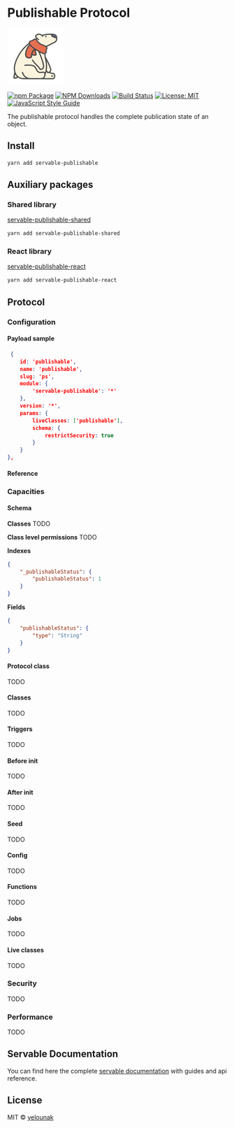 # Publishable Protocol

![logo](/static/img/polar-bear-4.png)

[![npm Package](https://img.shields.io/npm/v/servable-publishable.svg?style=flat-square)](https://www.npmjs.org/package/servable-publishable)
[![NPM Downloads](https://img.shields.io/npm/dm/servable-publishable.svg)](https://npmjs.org/package/servable-publishable)
[![Build Status](https://github.com/yelounak/servable-publishable/actions/workflows/release.yml/badge.svg)](https://github.com/yelounak/servable-publishable/actions/tests.yml)
[![License: MIT](https://img.shields.io/badge/License-MIT-yellow.svg)](https://opensource.org/licenses/MIT)
[![JavaScript Style Guide](https://img.shields.io/badge/code_style-standard-brightgreen.svg)](https://standardjs.com)

The publishable protocol handles the complete publication state of an object.

## Install
```bash
yarn add servable-publishable
```

## Auxiliary packages

### Shared library
[servable-publishable-shared](https://github.com/yelounak/servable-publishable-shared)
```bash
yarn add servable-publishable-shared
```

### React library
[servable-publishable-react](https://github.com/yelounak/servable-publishable-react)
```bash
yarn add servable-publishable-react
```

## Protocol
### Configuration
#### Payload sample
```json
 {
    id: 'publishable',
    name: 'publishable',
    slug: 'ps',
    module: {
        'servable-publishable': '*'
    },
    version: '*',
    params: {
        liveClasses: ['publishable'],
        schema: {
            restrictSecurity: true
        }
    }
},
```
#### Reference


### Capacities
#### Schema
**Classes**
TODO

**Class level permissions**
TODO

**Indexes**
```json
{
    "_publishableStatus": {
        "publishableStatus": 1
    }
}
```

**Fields**
```json
{
    "publishableStatus": {
        "type": "String"
    }
}
```

#### Protocol class
TODO
#### Classes
TODO
#### Triggers
TODO
#### Before init
TODO
#### After init
TODO
#### Seed
TODO
#### Config
TODO
#### Functions
TODO
#### Jobs
TODO
#### Live classes
TODO

### Security
TODO

### Performance
TODO

## Servable Documentation
You can find here the complete [servable documentation](https://documentation.servable.app/) with guides and api reference.

## License

MIT © [yelounak](https://github.com/yelounak)
